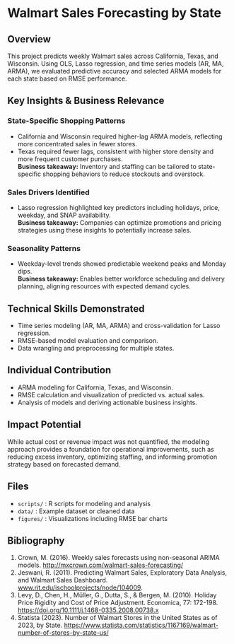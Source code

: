 # Walmart Sales Forecasting by State

## Overview
This project predicts weekly Walmart sales across California, Texas, and Wisconsin. Using OLS, Lasso regression, and time series models (AR, MA, ARMA), we evaluated predictive accuracy and selected ARMA models for each state based on RMSE performance.

## Key Insights & Business Relevance

### State-Specific Shopping Patterns
- California and Wisconsin required higher-lag ARMA models, reflecting more concentrated sales in fewer stores.
- Texas required fewer lags, consistent with higher store density and more frequent customer purchases.  
**Business takeaway:** Inventory and staffing can be tailored to state-specific shopping behaviors to reduce stockouts and overstock.

### Sales Drivers Identified
- Lasso regression highlighted key predictors including holidays, price, weekday, and SNAP availability.  
**Business takeaway:** Companies can optimize promotions and pricing strategies using these insights to potentially increase sales.

### Seasonality Patterns
- Weekday-level trends showed predictable weekend peaks and Monday dips.  
**Business takeaway:** Enables better workforce scheduling and delivery planning, aligning resources with expected demand cycles.

## Technical Skills Demonstrated
- Time series modeling (AR, MA, ARMA) and cross-validation for Lasso regression.
- RMSE-based model evaluation and comparison.
- Data wrangling and preprocessing for multiple states.

## Individual Contribution
- ARMA modeling for California, Texas, and Wisconsin.
- RMSE calculation and visualization of predicted vs. actual sales.
- Analysis of models and deriving actionable business insights.

## Impact Potential
While actual cost or revenue impact was not quantified, the modeling approach provides a foundation for operational improvements, such as reducing excess inventory, optimizing staffing, and informing promotion strategy based on forecasted demand.

## Files
- `scripts/` : R scripts for modeling and analysis
- `data/` : Example dataset or cleaned data
- `figures/` : Visualizations including RMSE bar charts

## Bibliography
1. Crown, M. (2016). Weekly sales forecasts using non-seasonal ARIMA models. http://mxcrown.com/walmart-sales-forecasting/
2. Jeswani, R. (2011). Predicting Walmart Sales, Exploratory Data Analysis, and Walmart Sales Dashboard. www.rit.edu/ischoolprojects/node/104009.
3. Levy, D., Chen, H., Müller, G., Dutta, S., & Bergen, M. (2010). Holiday Price Rigidity and Cost of Price Adjustment. Economica, 77: 172-198. https://doi.org/10.1111/j.1468-0335.2008.00738.x
4. Statista (2023). Number of Walmart Stores in the United States as of 2023, by State. https://www.statista.com/statistics/1167169/walmart-number-of-stores-by-state-us/
